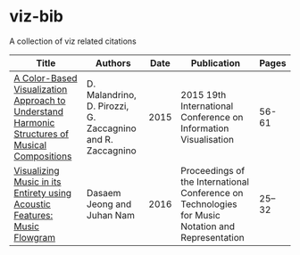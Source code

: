 # viz-bib
A collection of viz related citations

Title                            | Authors | Date | Publication | Pages
---------------------------------|---------|------|-------------|------
[A Color-Based Visualization Approach to Understand Harmonic Structures of Musical Compositions][1] | D. Malandrino, D. Pirozzi, G. Zaccagnino and R. Zaccagnino | 2015 | 2015 19th International Conference on Information Visualisation | 56-61
[Visualizing Music in its Entirety using Acoustic Features: Music Flowgram][2] | Dasaem Jeong and Juhan Nam | 2016 | Proceedings of the International Conference on Technologies for Music Notation and Representation | 25–32

[1]: https://ieeexplore.ieee.org/document/7272579
[2]: http://tenor-conference.org/proceedings/2016/04_Jeong_tenor2016.pdf
